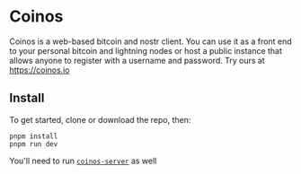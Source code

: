 # Coinos

Coinos is a web-based bitcoin and nostr client. You can use it as a front end to your personal bitcoin and lightning nodes or host a public instance that allows anyone to register with a username and password. Try ours at https://coinos.io

## Install

To get started, clone or download the repo, then:

    pnpm install
    pnpm run dev

You'll need to run [`coinos-server`](https://github.com/coinos/coinos-server) as well

